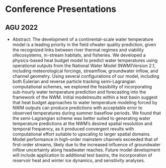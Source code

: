 # Conference Presentations #

## AGU 2022 ##
- Abstract: The development of a continental-scale water temperature model is a leading priority in the field ofwater quality prediction, given the recognized links between river thermal regimes and viability ofecosystems, in-stream habitats, and fisheries. We developed a physics-based heat budget model to predict water temperatures using operational outputs from the National Water Model (NWM)Version 2.1, including meteorological forcings, streamflow, groundwater inflow, and channel geometry. Using several configurations of our model, including both Eulerian and reverse particle tracking semi-Lagrangian computational schemes, we explored the feasibility of incorporating sub-hourly water temperature prediction and forecasting into the framework of the NWM. Initial modelresults within a test basin suggest that heat budget approaches to water temperature modeling forced by NWM outputs can produce predictions with acceptable error to observed temperatures during summer baseflow periods. We found that the semi-Lagrangian scheme was better suited to generating water temperature predictions at the NWM’s desired spatial resolution and temporal frequency, as it produced convergent results with computational effort suitable to upscaling to larger spatial domains. Model performance in high-order mainstem channels exceeded that of first-order streams, likely due to the increased influence of groundwater inflow uncertainty along headwater reaches. Future model development will include application to additional test basins, the incorporation of reservoir heat and winter ice dynamics, and sensitivity analyses.
